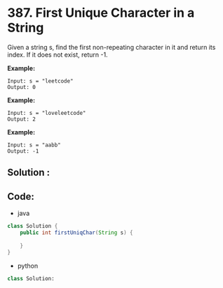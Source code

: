# 387. First Unique Character in a String

Given a string s, find the first non-repeating character in it and return its index. If it does not exist, return -1.


**Example:**

```
Input: s = "leetcode"
Output: 0
```

**Example:**

```
Input: s = "loveleetcode"
Output: 2
```

**Example:**

```
Input: s = "aabb"
Output: -1
```


## Solution :



## Code:

* java
  
```java
class Solution {
    public int firstUniqChar(String s) {
        
    }
}
```


* python

```py
class Solution:

```

